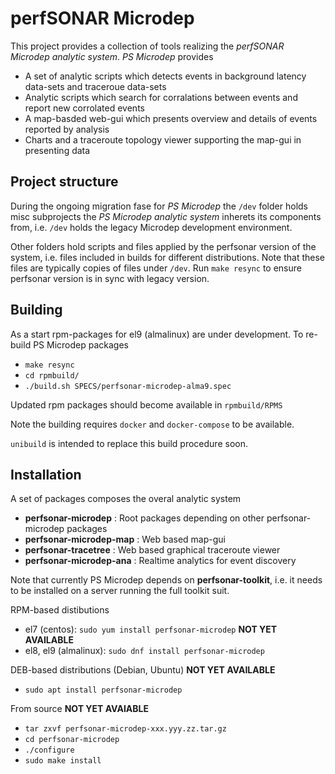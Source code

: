 # perfSONAR Microdep 

This project provides a collection of tools realizing the *perfSONAR Microdep analytic system*.
*PS Microdep* provides
  * A set of analytic scripts which detects events in background latency data-sets and traceroue data-sets
  * Analytic scripts which search for corralations between events and report new corrolated events
  * A map-basded web-gui which presents overview and details of events reported by analysis
  * Charts and a traceroute topology viewer supporting the map-gui in presenting data

## Project structure

During the ongoing migration fase for *PS Microdep* the `/dev` folder holds misc subprojects the *PS Microdep analytic system* 
inherets its components from, i.e. `/dev` holds the legacy Microdep development environment. 

Other folders hold scripts and files applied by the perfsonar version of the system, i.e. files included in builds for different distributions.
Note that these files are typically copies of files under `/dev`. Run `make resync` to ensure perfsonar version is in sync with legacy version. 

## Building

As a start rpm-packages for el9 (almalinux) are under development. To re-build PS Microdep packages
  * `make resync`
  * `cd rpmbuild/`
  * `./build.sh SPECS/perfsonar-microdep-alma9.spec`

Updated rpm packages should become available in `rpmbuild/RPMS`

Note the building requires `docker` and `docker-compose` to be available.

`unibuild` is intended to replace this build procedure soon.

## Installation

A set of packages composes the overal analytic system

  * **perfsonar-microdep**     : Root packages depending on other perfsonar-microdep packages 
  * **perfsonar-microdep-map** : Web based map-gui
  * **perfsonar-tracetree**    : Web based graphical traceroute viewer
  * **perfsonar-microdep-ana** : Realtime analytics for event discovery

Note that currently PS Microdep depends on **perfsonar-toolkit**, i.e. it needs to be installed on a server running the full toolkit suit.

RPM-based distibutions
  * el7 (centos): `sudo yum install perfsonar-microdep` **NOT YET AVAILABLE**
  * el8, el9 (almalinux): `sudo dnf install perfsonar-microdep`
 
DEB-based distributions (Debian, Ubuntu) **NOT YET AVAILABLE**
  * `sudo apt install perfsonar-microdep`
  
From source **NOT YET AVAIABLE**
  * `tar zxvf perfsonar-microdep-xxx.yyy.zz.tar.gz`
  * `cd perfsonar-microdep`
  * `./configure`
  * `sudo make install`
  
  
  
